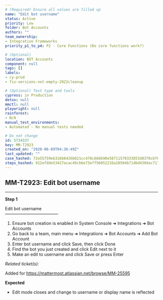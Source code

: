 ```yaml
---
# (Required) Ensure all values are filled up
name: "Edit bot username"
status: Active
priority: Low
folder: Bot Accounts
authors: ""
team_ownership: 
- Integration Frameworks
priority_p1_to_p4: P2 - Core Functions (Do core functions work?)

# (Optional)
location: BOT Accounts
component: null
tags: []
labels: 
- cy-prod
- fix-versions-not-empty-2022cleanup

# (Optional) Test type and tools
cypress: in Production
detox: null
mmctl: null
playwright: null
rainforest: 
- N/A
manual_test_environments: 
- Automated - No manual tests needed

# Do not change
id: 5734337
key: MM-T2923
created_on: "2020-06-09T04:36:49Z"
last_updated: ""
case_hashed: 72e55759eb316b8426b021cc478c668b90e58711570333853d8370cbf61e29ce419daa77aea80b4015990fd3690c3b5d
steps_hashed: 912efdde53427acac49cb6e73eff56052216a10504b71d6d430dac717bedaae62336a75bd6eeda774e8795079377deac
---
```


<!-- (Auto-generated) Based on frontmatter's "key" and "name" -->

## MM-T2923: Edit bot username

---

**Step 1**

Edit bot username\
–––––––––––––––––––––––––

1. Ensure bot creation is enabled in System Console ➜ Integrations ➜ Bot Accounts
2. Go back to a team, main menu ➜ Integrations ➜ Bot Accounts ➜ Add Bot Account
3. Enter bot username and click Save, then click Done
4. Find the bot you just created and click Edit next to it
5. Make an edit to username and click Save or press Enter

_Related ticket(s):_

Added for <https://mattermost.atlassian.net/browse/MM-25595>

**Expected**

- Edit mode closes and change to username or display name is reflected

